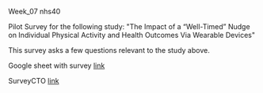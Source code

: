 

Week_07 nhs40

Pilot Survey for the following study: "The Impact of a “Well-Timed” Nudge on Individual Physical Activity and Health Outcomes Via Wearable Devices"

This survey asks a few questions relevant to the study above. 

Google sheet with survey [link](https://docs.google.com/spreadsheets/d/1x3dbZESamI0Wj4GA3XwJBFbSF1ZH--sfH0fJrLTdjrk/edit#gid=570991564)

SurveyCTO [link](https://gui2de.surveycto.com/forms/nhs40_wk7/designer.html?view=test&init=1&caseid=)
